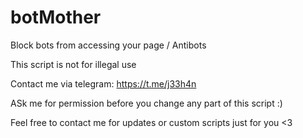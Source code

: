 # botMother
Block bots from accessing your page / Antibots


This script is not for illegal use

Contact me via telegram:  https://t.me/j33h4n

ASk me for permission before you change any part of this script :)

Feel free to contact me for updates or custom scripts just for you <3
